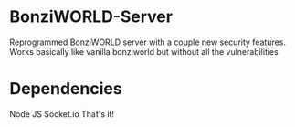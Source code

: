 # BonziWORLD-Server
Reprogrammed BonziWORLD server with a couple new security features. Works basically like vanilla bonziworld but without all the vulnerabilities

# Dependencies
Node JS
Socket.io
That's it!
